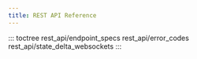 ```yaml
---
title: REST API Reference
---
```


::: toctree
rest_api/endpoint_specs rest_api/error_codes
rest_api/state_delta_websockets
:::
